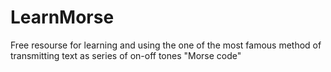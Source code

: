 # LearnMorse

Free resourse for learning and using the one of the most famous method of transmitting text as series of on-off tones "Morse code"
